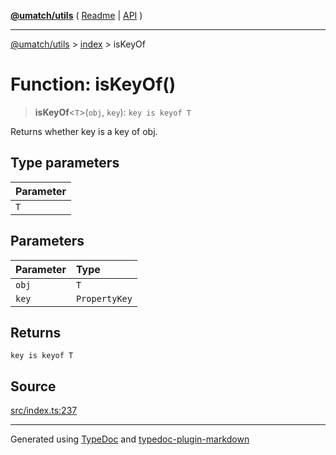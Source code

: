 [**@umatch/utils**](../../README.md) ( [Readme](../../README.md) \| [API](../../API.md) )

---

[@umatch/utils](../../API.md) > [index](../README.md) > isKeyOf

# Function: isKeyOf()

> **isKeyOf**\<`T`\>(`obj`, `key`): `key is keyof T`

Returns whether key is a key of obj.

## Type parameters

| Parameter |
| :-------- |
| `T`       |

## Parameters

| Parameter | Type          |
| :-------- | :------------ |
| `obj`     | `T`           |
| `key`     | `PropertyKey` |

## Returns

`key is keyof T`

## Source

[src/index.ts:237](https://github.com/umatch-oficial/utils/blob/106c322/src/index.ts#L237)

---

Generated using [TypeDoc](https://typedoc.org/) and [typedoc-plugin-markdown](https://www.npmjs.com/package/typedoc-plugin-markdown)
